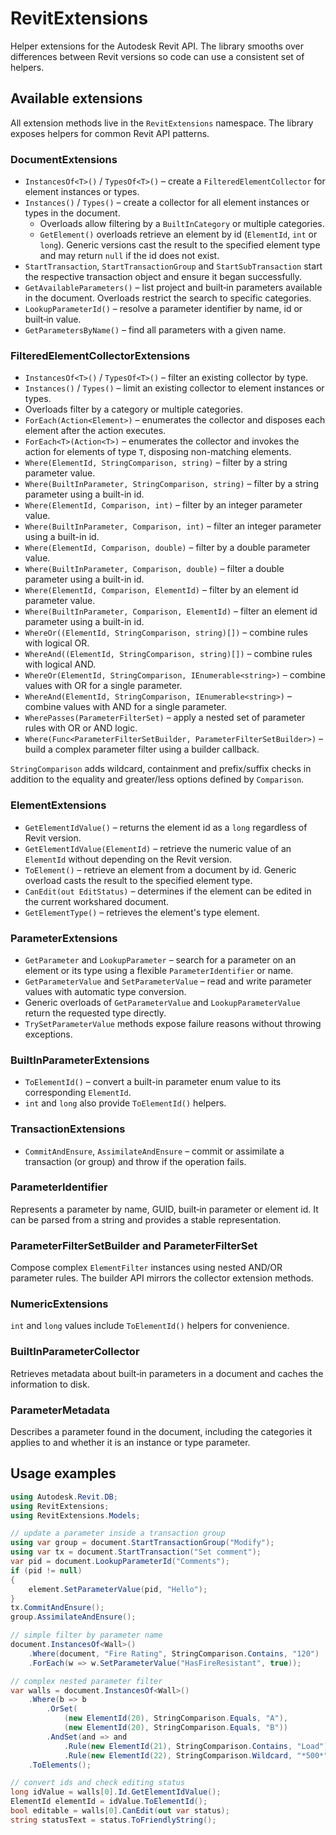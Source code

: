 # RevitExtensions

Helper extensions for the Autodesk Revit API. The library smooths over differences between Revit versions so code can use a consistent set of helpers.

## Available extensions

All extension methods live in the `RevitExtensions` namespace. The library exposes helpers for common Revit API patterns.

### DocumentExtensions

- `InstancesOf<T>()` / `TypesOf<T>()` – create a `FilteredElementCollector` for element instances or types.
- `Instances()` / `Types()` – create a collector for all element instances or types in the document.
  - Overloads allow filtering by a `BuiltInCategory` or multiple categories.
  - `GetElement()` overloads retrieve an element by id (`ElementId`, `int` or `long`).
    Generic versions cast the result to the specified element type and may return
    `null` if the id does not exist.
- `StartTransaction`, `StartTransactionGroup` and `StartSubTransaction` start the respective transaction object and ensure it began successfully.
- `GetAvailableParameters()` – list project and built‑in parameters available in
  the document. Overloads restrict the search to specific categories.
- `LookupParameterId()` – resolve a parameter identifier by name, id or built‑in value.
- `GetParametersByName()` – find all parameters with a given name.

### FilteredElementCollectorExtensions

- `InstancesOf<T>()` / `TypesOf<T>()` – filter an existing collector by type.
- `Instances()` / `Types()` – limit an existing collector to element instances or types.
- Overloads filter by a category or multiple categories.
- `ForEach(Action<Element>)` – enumerates the collector and disposes each element after the action executes.
- `ForEach<T>(Action<T>)` – enumerates the collector and invokes the action for
  elements of type `T`, disposing non-matching elements.
 - `Where(ElementId, StringComparison, string)` – filter by a string parameter value.
 - `Where(BuiltInParameter, StringComparison, string)` – filter by a string parameter using a built-in id.
 - `Where(ElementId, Comparison, int)` – filter by an integer parameter value.
 - `Where(BuiltInParameter, Comparison, int)` – filter an integer parameter using a built-in id.
 - `Where(ElementId, Comparison, double)` – filter by a double parameter value.
 - `Where(BuiltInParameter, Comparison, double)` – filter a double parameter using a built-in id.
 - `Where(ElementId, Comparison, ElementId)` – filter by an element id parameter value.
 - `Where(BuiltInParameter, Comparison, ElementId)` – filter an element id parameter using a built-in id.
- `WhereOr((ElementId, StringComparison, string)[])` – combine rules with logical OR.
- `WhereAnd((ElementId, StringComparison, string)[])` – combine rules with logical AND.
- `WhereOr(ElementId, StringComparison, IEnumerable<string>)` – combine values with OR for a single parameter.
- `WhereAnd(ElementId, StringComparison, IEnumerable<string>)` – combine values with AND for a single parameter.
- `WherePasses(ParameterFilterSet)` – apply a nested set of parameter rules with OR or AND logic.
- `Where(Func<ParameterFilterSetBuilder, ParameterFilterSetBuilder>)` – build a complex parameter filter using a builder callback.

`StringComparison` adds wildcard, containment and prefix/suffix checks in addition to the equality and greater/less options defined by `Comparison`.

### ElementExtensions

- `GetElementIdValue()` – returns the element id as a `long` regardless of Revit version.
- `GetElementIdValue(ElementId)` – retrieve the numeric value of an `ElementId` without depending on the Revit version.
- `ToElement()` – retrieve an element from a document by id. Generic overload
  casts the result to the specified element type.
- `CanEdit(out EditStatus)` – determines if the element can be edited in the current workshared document.
- `GetElementType()` – retrieves the element's type element.

### ParameterExtensions

- `GetParameter` and `LookupParameter` – search for a parameter on an element or its type using a flexible `ParameterIdentifier` or name.
- `GetParameterValue` and `SetParameterValue` – read and write parameter values with automatic type conversion.
- Generic overloads of `GetParameterValue` and `LookupParameterValue` return the requested type directly.
- `TrySetParameterValue` methods expose failure reasons without throwing exceptions.

### BuiltInParameterExtensions

- `ToElementId()` – convert a built-in parameter enum value to its corresponding `ElementId`.
- `int` and `long` also provide `ToElementId()` helpers.

### TransactionExtensions

- `CommitAndEnsure`, `AssimilateAndEnsure` – commit or assimilate a transaction (or group) and throw if the operation fails.

### ParameterIdentifier

Represents a parameter by name, GUID, built‑in parameter or element id. It can be parsed from a string and provides a stable representation.

### ParameterFilterSetBuilder and ParameterFilterSet

Compose complex `ElementFilter` instances using nested AND/OR parameter rules. The builder API mirrors the collector extension methods.

### NumericExtensions

`int` and `long` values include `ToElementId()` helpers for convenience.

### BuiltInParameterCollector

Retrieves metadata about built‑in parameters in a document and caches the information to disk.

### ParameterMetadata

Describes a parameter found in the document, including the categories it applies to and whether it is an instance or type parameter.

## Usage examples

```csharp
using Autodesk.Revit.DB;
using RevitExtensions;
using RevitExtensions.Models;

// update a parameter inside a transaction group
using var group = document.StartTransactionGroup("Modify");
using var tx = document.StartTransaction("Set comment");
var pid = document.LookupParameterId("Comments");
if (pid != null)
{
    element.SetParameterValue(pid, "Hello");
}
tx.CommitAndEnsure();
group.AssimilateAndEnsure();

// simple filter by parameter name
document.InstancesOf<Wall>()
    .Where(document, "Fire Rating", StringComparison.Contains, "120")
    .ForEach(w => w.SetParameterValue("HasFireResistant", true));

// complex nested parameter filter
var walls = document.InstancesOf<Wall>()
    .Where(b => b
        .OrSet(
            (new ElementId(20), StringComparison.Equals, "A"),
            (new ElementId(20), StringComparison.Equals, "B"))
        .AndSet(and => and
            .Rule(new ElementId(21), StringComparison.Contains, "Load")
            .Rule(new ElementId(22), StringComparison.Wildcard, "*500*")))
    .ToElements();

// convert ids and check editing status
long idValue = walls[0].Id.GetElementIdValue();
ElementId elementId = idValue.ToElementId();
bool editable = walls[0].CanEdit(out var status);
string statusText = status.ToFriendlyString();
```
